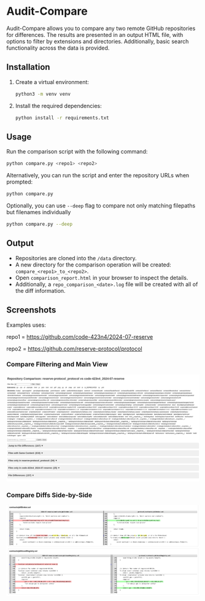 # Audit-Compare

Audit-Compare allows you to compare any two remote GitHub repositories for differences. The results are presented in an output HTML file, with options to filter by extensions and directories. Additionally, basic search functionality across the data is provided. 

## Installation

1. Create a virtual environment:
    ```sh
    python3 -m venv venv
    ```
2. Install the required dependencies:
    ```sh
    python install -r requirements.txt
    ```

## Usage

Run the comparison script with the following command:
```sh
python compare.py <repo1> <repo2>
```
Alternatively, you can run the script and enter the repository URLs when prompted:
```sh
python compare.py
```
Optionally, you can use `--deep` flag to compare not only matching filepaths but filenames individually
```sh
python compare.py --deep
```

## Output

- Repositories are cloned into the `/data` directory.
- A new directory for the comparison operation will be created: `compare_<repo1>_to_<repo2>`.
- Open `comparison_report.html` in your browser to inspect the details.
- Additionally, a `repo_comparison_<date>.log` file will be created with all of the diff information.

## Screenshots

Examples uses:

repo1 = https://github.com/code-423n4/2024-07-reserve

repo2 = https://github.com/reserve-protocol/protocol

### Compare Filtering and Main View
![Compare Filtering and Main View](imgs/compare_main1.png)

### Compare Diffs Side-by-Side
![Compare Diffs Side-by-Side](imgs/compare_main2.png)